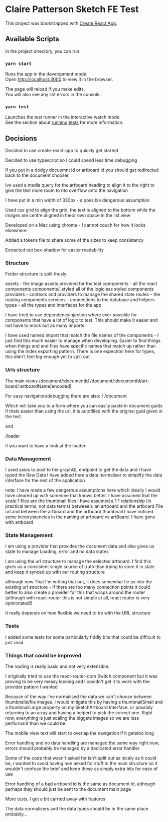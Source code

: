 # Claire Patterson Sketch FE Test

This project was bootstrapped with [Create React App](https://github.com/facebook/create-react-app).

## Available Scripts

In the project directory, you can run:

### `yarn start`

Runs the app in the development mode.\
Open [http://localhost:3000](http://localhost:3000) to view it in the browser.

The page will reload if you make edits.\
You will also see any lint errors in the console.

### `yarn test`

Launches the test runner in the interactive watch mode.\
See the section about [running tests](https://facebook.github.io/create-react-app/docs/running-tests) for more information.


## Decisions

Decided to use create-react-app to quickly get started

Decided to use typescript so I could spend less time debugging

If you put in a dodgy docuemnt id or artboard id you should get redirected back to the document chooser

Ive used a media query for the artboard heading to align it to the right to give the text more room to nto overflow onto the navigation

I have put in a min width of 330px - a possible dangerous assumption

Used css grid to align the grid, the text is aligned to the bottom while the images are centre aligned in theor own space in the list view

Developed on a Mac using chrome - I cannot couch for how it looks elsewhere

Added a tokens file to share some of the sizes to keep consistency

Extracted out box-shadow for easier readability

### Structure
Folder structure is split thusly

assets - the image assets provided for the test
components - all the react components
components/_styled all of the logicless styled components
providers - contexts and providers to manage the shared state
routes - the routing components
services - connections to the database and helpers
types - all the types and interfaces for the app

I have tried to use dependencyInjection where ever possible for components that have a lot of logic to test. This should make it easier and not have to mock out as many imports

I have used named import that match the file names of the components - I just find this much easier to manage when developing. Easier to find things when things and and files have specific names that match up rather than using the index exporting pattern. There is one expection here for types, this didn't feel big enough yet to split out

### Urls structure

The main views
/document/:documentId
/document/:documentId/art-board/:artboardName[encoded]

For easy navigation/debugging there are also:
/
/document

Which will take you to a form where you can easily paste in document guids if thats easier than using the url, it is autofilled with the original guid given in the test

and 

/loader

if you want to have a look at the loader 



### Data Management
I used axios to post to the graphQL endpoint to get the data and I have typed the Raw Data
I have added here a data normaliser to simplify the data interface for the rest of the application

note: I have made a few dangerous assumptions here which ideally I would have cleared up with someone that knows better.
I have assumed that the scale:1 files are the thumbnail files
I have assumed a 1:1 relationship  (in practical terms, not data terms) betweeen:
  an artboard and the artboard File url 
  and between the artboard and the artboard thumbnail
I have noticed some inconsistencies in the naming of artboard vs artBoard. I have gone with artboard

### State Management
I am using a provider that provides the document data and also gives us state to manage Loading, error and no data states

I am using the url structure to manage the selected artboard. I find this gives us a consistent single source of truth than trying to store it in state and keep it synced up with our routing structure

although now That I'm writing that out, it does somewhat tie us into the existing url structure - If there are too many connection points it could better to also create a provider for this that wraps around the router (although with react-router this is not simple at all, react router is very opinionated!)

It really depends on how flexible we need to be with the URL structure



### Tests

I added some tests for some particularly fiddly bits that could be difficult to just read

### Things that could be improved
The routing is really basic and not very extensible.

I originally tried to use the react-router-dom Switch component but it was proving to be very messy looking and I couldn't get it to work with the provider pattern I wanted

Because of the way i've normalised the data we can't choose between thumbnails/file images. I would mitigate this by having a thumbnailSmall and a thumbnailLarge property on my SketchArtboard Interface, or possibly returning to an array and having a helpert to pick the correct one. Right now, everything is just scaling the biggets images so we are less performant than we could be

The mobile view text will start to overlap the navigation if it getstoo long

Error handling and no data handling are managed the same way right now, errors should probably be managed by a dedicated error handler

Some of the code that wasn't asked for isn't split out as nicely as it could be, i wanted to avoid having non asked for stuff in the main structure so it wouldn't confuse the brief and keep these as simply extra bits for ease of use

Error handling of a bad artboard id is the same as document id, although perhaps they should just be sent to the document main page

More tests, I got a bit carried away with features

The data normalisers and the data types should be in the same place probably...
